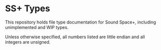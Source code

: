 # SS+ Types
This repository holds file type documentation for Sound Space+,
including unimplemented and WIP types.  

Unless otherwise specified, all numbers listed are little endian and all integers are unsigned.
